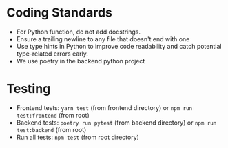 # Coding Standards

- For Python function, do not add docstrings.
- Ensure a trailing newline to any file that doesn't end with one
- Use type hints in Python to improve code readability and catch potential type-related errors early.
- We use poetry in the backend python project

# Testing

- Frontend tests: `yarn test` (from frontend directory) or `npm run test:frontend` (from root)
- Backend tests: `poetry run pytest` (from backend directory) or `npm run test:backend` (from root)
- Run all tests: `npm test` (from root directory)
